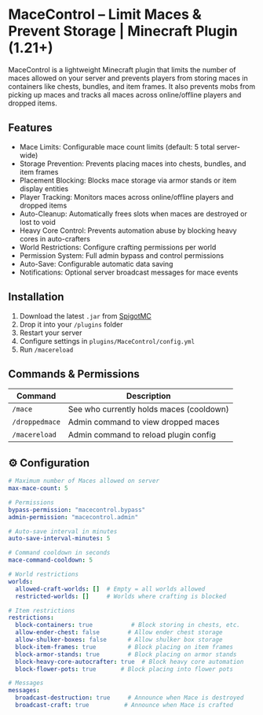 # MaceControl – Limit Maces & Prevent Storage | Minecraft Plugin (1.21+)

MaceControl is a lightweight Minecraft plugin that limits the number of maces allowed on your server and prevents players from storing maces in containers like chests, bundles, and item frames. It also prevents mobs from picking up maces and tracks all maces across online/offline players and dropped items.

## Features

- Mace Limits: Configurable mace count limits (default: 5 total server-wide)
- Storage Prevention: Prevents placing maces into chests, bundles, and item frames
- Placement Blocking: Blocks mace storage via armor stands or item display entities
- Player Tracking: Monitors maces across online/offline players and dropped items
- Auto-Cleanup: Automatically frees slots when maces are destroyed or lost to void
- Heavy Core Control: Prevents automation abuse by blocking heavy cores in auto-crafters
- World Restrictions: Configure crafting permissions per world
- Permission System: Full admin bypass and control permissions
- Auto-Save: Configurable automatic data saving
- Notifications: Optional server broadcast messages for mace events

## Installation

1. Download the latest `.jar` from [SpigotMC](https://www.spigotmc.org/resources/macecontrol-1-21-limit-maces-prevent-storage.125139/)
2. Drop it into your `/plugins` folder
3. Restart your server
4. Configure settings in `plugins/MaceControl/config.yml`
5. Run `/macereload` 

## Commands & Permissions

| Command        | Description                              |
|----------------|------------------------------------------|
| `/mace`        | See who currently holds maces (cooldown) |
| `/droppedmace` | Admin command to view dropped maces      |
| `/macereload`  | Admin command to reload plugin config    |
## ⚙️ Configuration

```yaml
# Maximum number of Maces allowed on server
max-mace-count: 5

# Permissions
bypass-permission: "macecontrol.bypass"
admin-permission: "macecontrol.admin"

# Auto-save interval in minutes
auto-save-interval-minutes: 5

# Command cooldown in seconds
mace-command-cooldown: 5

# World restrictions
worlds:
  allowed-craft-worlds: []  # Empty = all worlds allowed
  restricted-worlds: []     # Worlds where crafting is blocked

# Item restrictions
restrictions:
  block-containers: true           # Block storing in chests, etc.
  allow-ender-chest: false        # Allow ender chest storage
  allow-shulker-boxes: false      # Allow shulker box storage
  block-item-frames: true         # Block placing on item frames
  block-armor-stands: true        # Block placing on armor stands
  block-heavy-core-autocrafter: true  # Block heavy core automation
  block-flower-pots: true       # Block placing into flower pots

# Messages
messages:
  broadcast-destruction: true     # Announce when Mace is destroyed
  broadcast-craft: true          # Announce when Mace is crafted

